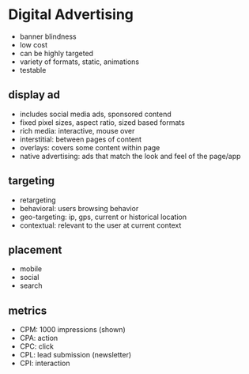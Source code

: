# Digital Advertising

* banner blindness
* low cost
* can be highly targeted
* variety of formats, static, animations
* testable

## display ad

* includes social media ads, sponsored contend
* fixed pixel sizes, aspect ratio, sized based formats
* rich media: interactive, mouse over
* interstitial: between pages of content
* overlays: covers some content within page
* native advertising: ads that match the look and feel of the page/app

## targeting

* retargeting
* behavioral: users browsing behavior
* geo-targeting: ip, gps, current or historical location
* contextual: relevant to the user at current context

## placement

* mobile
* social
* search

## metrics

* CPM: 1000 impressions (shown)
* CPA: action
* CPC: click
* CPL: lead submission (newsletter)
* CPI: interaction
